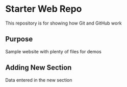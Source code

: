 # Starter Web Repo

This repository is for showing how Git and GitHub work

## Purpose

Sample website with plenty of files for demos

## Adding New Section

Data entered in the new section